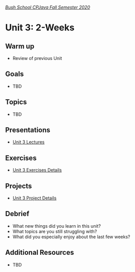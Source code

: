 [_Bush School CPJava Fall Semester 2020_](https://chandrunarayan.github.io/cpjava/)

# Unit 3: 2-Weeks

## Warm up
* Review of previous Unit

## Goals
* TBD

## Topics
* TBD

## Presentations
* [Unit 3 Lectures](lectures.md)

## Exercises
* [Unit 3 Exercises Details](exercises.md)

## Projects
* [Unit 3 Project Details](projects.md)

## Debrief
* What new things did you learn in this unit?
* What topics are you still struggling with?
* What did you especially enjoy about the last few weeks?

## Additional Resources
* TBD
